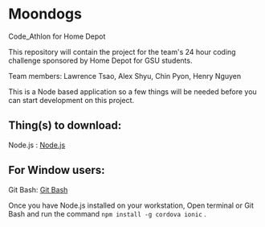 # Moondogs
Code_Athlon for Home Depot

This repository will contain the project for the team's 24 hour coding challenge sponsored by Home Depot for GSU students.

Team members: Lawrence Tsao, Alex Shyu, Chin Pyon, Henry Nguyen

This is a Node based application so a few things will be needed before you 
can start development on this project.

Thing(s) to download: 
---
Node.js : [Node.js](http://nodejs.org)

For Window users: 
---
Git Bash: [Git Bash](http://git-scm.com/downloads)

Once you have Node.js installed on your workstation, Open terminal 
or Git Bash and run the command ``` npm install -g cordova ionic ``` .
